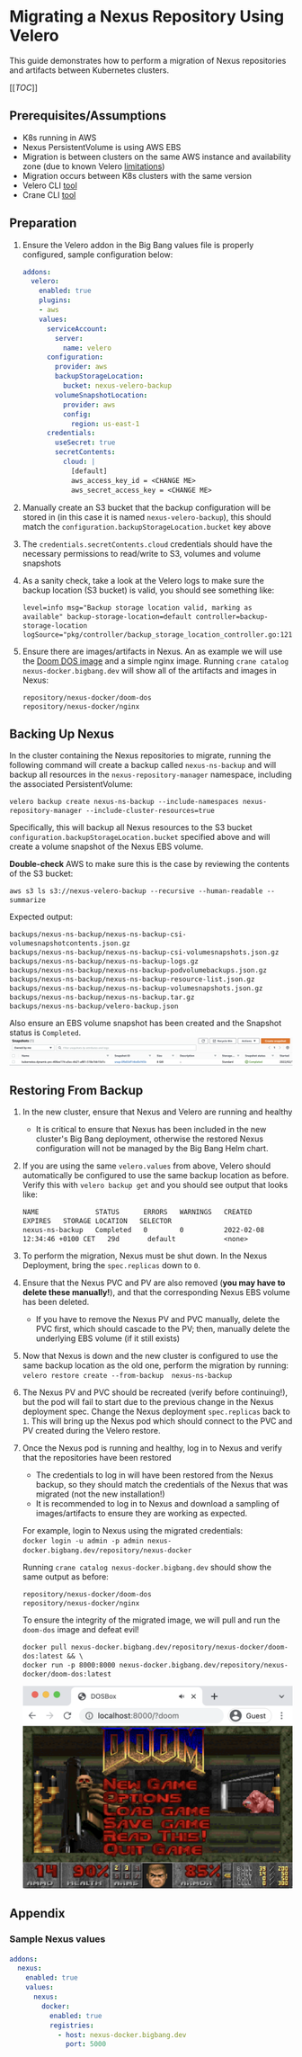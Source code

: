 # Migrating a Nexus Repository Using Velero

This guide demonstrates how to perform a migration of Nexus repositories and artifacts between Kubernetes clusters.

[[_TOC_]]

## Prerequisites/Assumptions

- K8s running in AWS
- Nexus PersistentVolume is using AWS EBS
- Migration is between clusters on the same AWS instance and availability zone (due to known Velero [limitations](https://velero.io/docs/v1.6/locations/#limitations--caveats))
- Migration occurs between K8s clusters with the same version
- Velero CLI [tool](https://github.com/vmware-tanzu/velero/releases)
- Crane CLI [tool](https://github.com/google/go-containerregistry)

## Preparation

1. Ensure the Velero addon in the Big Bang values file is properly configured, sample configuration below:

    ```yaml
    addons:
      velero:
        enabled: true
        plugins:
        - aws
        values:
          serviceAccount:
            server:
              name: velero
          configuration:
            provider: aws
            backupStorageLocation:
              bucket: nexus-velero-backup
            volumeSnapshotLocation:
              provider: aws
              config:
                region: us-east-1
          credentials:
            useSecret: true
            secretContents:
              cloud: |
                [default]
                aws_access_key_id = <CHANGE ME>
                aws_secret_access_key = <CHANGE ME>
    ```

1. Manually create an S3 bucket that the backup configuration will be stored in (in this case it is named `nexus-velero-backup`), this should match the `configuration.backupStorageLocation.bucket` key above
1. The `credentials.secretContents.cloud` credentials should have the necessary permissions to read/write to S3, volumes and volume snapshots
1. As a sanity check, take a look at the Velero logs to make sure the backup location (S3 bucket) is valid, you should see something like:

    ```plaintext
    level=info msg="Backup storage location valid, marking as available" backup-storage-location=default controller=backup-storage-location logSource="pkg/controller/backup_storage_location_controller.go:121"
    ```

1. Ensure there are images/artifacts in Nexus. An as example we will use the [Doom DOS image](https://earthly.dev/blog/dos-gaming-in-docker/) and a simple nginx image. Running `crane catalog nexus-docker.bigbang.dev` will show all of the artifacts and images in Nexus:  

    ```console
    repository/nexus-docker/doom-dos
    repository/nexus-docker/nginx
    ```

## Backing Up Nexus

In the cluster containing the Nexus repositories to migrate, running the following command will create a backup called `nexus-ns-backup` and will backup all resources in the `nexus-repository-manager` namespace, including the associated PersistentVolume:

```shell
velero backup create nexus-ns-backup --include-namespaces nexus-repository-manager --include-cluster-resources=true
```

Specifically, this will backup all Nexus resources to the S3 bucket `configuration.backupStorageLocation.bucket` specified above and will create a volume snapshot of the Nexus EBS volume.

 **Double-check** AWS to make sure this is the case by reviewing the contents of the S3 bucket:

 ```shell
 aws s3 ls s3://nexus-velero-backup --recursive --human-readable --summarize
 ```

Expected output:  

```console
backups/nexus-ns-backup/nexus-ns-backup-csi-volumesnapshotcontents.json.gz
backups/nexus-ns-backup/nexus-ns-backup-csi-volumesnapshots.json.gz
backups/nexus-ns-backup/nexus-ns-backup-logs.gz
backups/nexus-ns-backup/nexus-ns-backup-podvolumebackups.json.gz
backups/nexus-ns-backup/nexus-ns-backup-resource-list.json.gz
backups/nexus-ns-backup/nexus-ns-backup-volumesnapshots.json.gz
backups/nexus-ns-backup/nexus-ns-backup.tar.gz
backups/nexus-ns-backup/velero-backup.json
```

Also ensure an EBS volume snapshot has been created and the Snapshot status is `Completed`.  
![volume-snapshot](../../assets/imgs/guides/volume-snapshot.png)

## Restoring From Backup

1. In the new cluster, ensure that Nexus and Velero are running and healthy
    - It is critical to ensure that Nexus has been included in the new cluster's Big Bang deployment, otherwise the restored Nexus configuration will not be managed by the Big Bang Helm chart.
1. If you are using the same `velero.values` from above, Velero should automatically be configured to use the same backup location as before. Verify this with `velero backup get` and you should see output that looks like:

    ```console
    NAME              STATUS      ERRORS   WARNINGS   CREATED                         EXPIRES   STORAGE LOCATION   SELECTOR
    nexus-ns-backup   Completed   0        0          2022-02-08 12:34:46 +0100 CET   29d       default            <none>
    ```  

1. To perform the migration, Nexus must be shut down. In the Nexus Deployment, bring the `spec.replicas` down to `0`.
1. Ensure that the Nexus PVC and PV are also removed (**you may have to delete these manually!**), and that the corresponding Nexus EBS volume has been deleted.
    - If you have to remove the Nexus PV and PVC manually, delete the PVC first, which should cascade to the PV; then, manually delete the underlying EBS volume (if it still exists)

1. Now that Nexus is down and the new cluster is configured to use the same backup location as the old one, perform the migration by running:  
    `velero restore create --from-backup  nexus-ns-backup`

1. The Nexus PV and PVC should be recreated (verify before continuing!), but the pod will fail to start due to the previous change in the Nexus deployment spec. Change the Nexus deployment `spec.replicas` back to `1`. This will bring up the Nexus pod which should connect to the PVC and PV created during the Velero restore.
1. Once the Nexus pod is running and healthy, log in to Nexus and verify that the repositories have been restored
    - The credentials to log in will have been restored from the Nexus backup, so they should match the credentials of the Nexus that was migrated (not the new installation!)
    - It is recommended to log in to Nexus and download a sampling of images/artifacts to ensure they are working as expected.

    For example, login to Nexus using the migrated credentials:  
    `docker login -u admin -p admin nexus-docker.bigbang.dev/repository/nexus-docker`

    Running `crane catalog nexus-docker.bigbang.dev` should show the same output as before:

    ```console
    repository/nexus-docker/doom-dos
    repository/nexus-docker/nginx
    ```

    To ensure the integrity of the migrated image, we will pull and run the `doom-dos` image and defeat evil!  

    ```shell
    docker pull nexus-docker.bigbang.dev/repository/nexus-docker/doom-dos:latest && \
    docker run -p 8000:8000 nexus-docker.bigbang.dev/repository/nexus-docker/doom-dos:latest
    ```

    ![doom](../../assets/imgs/guides/doom.png "doom")

## Appendix

### Sample Nexus values

```yaml
addons:
  nexus:
    enabled: true
    values:
      nexus:
        docker:
          enabled: true
          registries:
            - host: nexus-docker.bigbang.dev
              port: 5000
```
